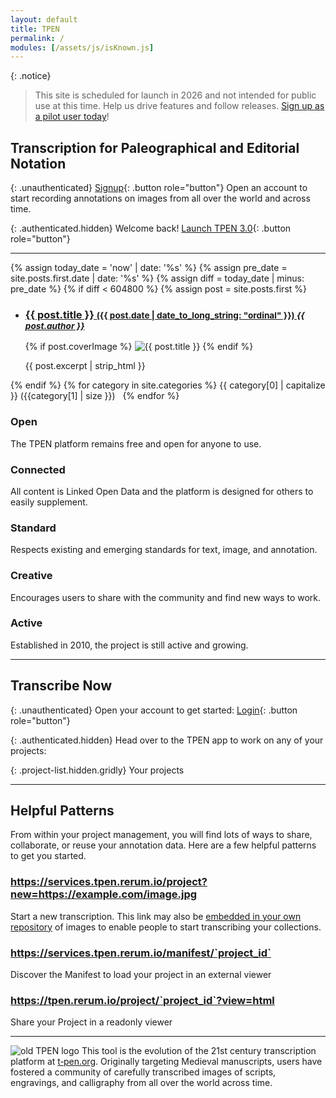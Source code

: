 ```yaml
---
layout: default
title: TPEN
permalink: /
modules: [/assets/js/isKnown.js]
---
```

{: .notice}
> This site is scheduled for launch in 2026 and not intended for public use at this time.
> Help us drive features and follow releases.  [Sign up as a pilot user today](./login?returnTo={{site.url}})!

## Transcription for Paleographical and Editorial Notation

{: .unauthenticated}
[Signup](./login?returnTo={{site.url}}){: .button role="button"}
Open an account to start recording annotations on images from all over the world and across time.

{: .authenticated.hidden}
Welcome back! [Launch TPEN 3.0](https://app.t-pen.org){: .button role="button"}

---
{% assign today_date = 'now' | date: '%s' %}
{% assign pre_date = site.posts.first.date | date: '%s' %}
{% assign diff = today_date | minus: pre_date %}
{% if diff < 604800 %}
  {% assign post = site.posts.first %}
<ul class="post-list">
    <li class="post-list-item">
      <h3>
        <a href="{{ post.url | absolute_url}}">{{ post.title }}
          <small>({{ post.date | date_to_long_string: "ordinal" }})
            <cite>{{ post.author }}</cite>
          </small>
        </a>
      </h3>
      {% if post.coverImage %}
      <img src="{{ post.coverImage }}" alt="{{ post.title }}" class="post-cover-image">
      {% endif %}
      <p>
        {{ post.excerpt | strip_html }}
      </p>
    </li>
  </ul>
{% endif %}
{% for category in site.categories %}
<a href="{{ site.baseurl }}/category/{{ category[0] }}" style="text-decoration: none;"> <i class="bi bi-bookmark-fill"></i> {{ category[0] | capitalize }} ({{category[1] | size }})</a> &nbsp;
{% endfor %}

<div class="gridly">

<div>
<h3>Open</h3>

The TPEN platform remains free and open for anyone to use.
</div>
<div>
<h3>Connected</h3>

All content is Linked Open Data and the platform is designed for others to easily supplement.
</div>

<div>
<h3>Standard</h3>

Respects existing and emerging standards for text, image, and annotation.
</div>

<div>
<h3>Creative</h3>

Encourages users to share with the community and find new ways to work.
</div>

<div>
<h3> Active </h3>

Established in 2010, the project is still active and growing. 
</div>
</div>

---

## Transcribe Now

{: .unauthenticated}
Open your account to get started: [Login](./login?returnTo={{site.url}}){: .button role="button"}

{: .authenticated.hidden}
Head over to the TPEN app to work on any of your projects:

{: .project-list.hidden.gridly}
Your projects

---

## Helpful Patterns

From within your project management, you will find lots of ways to share, collaborate, or reuse your annotation data. 
Here are a few helpful patterns to get you started.

### https://services.tpen.rerum.io/project?new=https://example.com/image.jpg

Start a new transcription. This link may also be [embedded in your own repository](https://github.com/CenterForDigitalHumanities/TPEN3/issues/32) of images to enable people to start transcribing your collections.


### https://services.tpen.rerum.io/manifest/`project_id`

Discover the Manifest to load your project in an external viewer


### https://tpen.rerum.io/project/`project_id`?view=html

Share your Project in a readonly viewer

---

![old TPEN logo]({{site.baseurl}}assets/img/tpen_clearShadowSmall.png)
This tool is the evolution of the 21st century transcription platform at [t‑pen.org](https://t-pen.org).
Originally targeting Medieval manuscripts, users have fostered a community of carefully
transcribed images of scripts, engravings, and calligraphy from all over the world across time.
